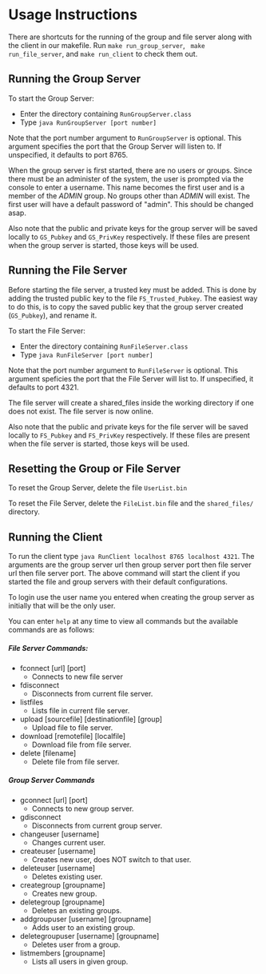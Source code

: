 # Usage Instructions
 There are shortcuts for the running of the group and file server along with the client in our makefile. Run `make run_group_server`, ` make run_file_server`, and `make run_client` to check them out.

## Running the Group Server

To start the Group Server:
 - Enter the directory containing `RunGroupServer.class`
 - Type `java RunGroupServer [port number]`

Note that the port number argument to `RunGroupServer` is optional.  This argument specifies the port that the Group Server will listen to.  If unspecified, it defaults to port 8765.

When the group server is first started, there are no users or groups. Since there must be an administer of the system, the user is prompted via the console to enter a username. This name becomes the first user and is a member of the *ADMIN* group.  No groups other than *ADMIN* will exist. The first user will have a default password of "admin". This should be changed asap.

Also note that the public and private keys for the group server will be saved locally to `GS_Pubkey` and `GS_PrivKey` respectively. If these files are present when the group server is started, those keys will be used.

## Running the File Server

Before starting the file server, a trusted key must be added. This is done by adding the trusted public key to the file `FS_Trusted_Pubkey`. The easiest way to do this, is to copy the saved public key that the group server created (`GS_Pubkey`), and rename it.

To start the File Server:
 - Enter the directory containing `RunFileServer.class`
 - Type `java RunFileServer [port number]`

Note that the port number argument to `RunFileServer` is optional.  This argument speficies the port that the File Server will list to. If unspecified, it defaults to port 4321.

The file server will create a shared_files inside the working directory if one does not exist. The file server is now online.

Also note that the public and private keys for the file server will be saved locally to `FS_Pubkey` and `FS_PrivKey` respectively. If these files are present when the file server is started, those keys will be used.

## Resetting the Group or File Server

To reset the Group Server, delete the file `UserList.bin`

To reset the File Server, delete the `FileList.bin` file and the `shared_files/` directory.

## Running the Client

To run the client type `java RunClient localhost 8765 localhost 4321`. The arguments are the group server url then group server port then file server url then file server port. The above command will start the client if you started the file and group servers with their default configurations.

To login use the user name you entered when creating the group server as initially that will be the only user.

You can enter `help` at any time to view all commands but the available commands are as follows:

##### File Server Commands:
- fconnect [url] [port]
    - Connects to new file server      
- fdisconnect 
    - Disconnects from current file server.            
- listfiles 
    - Lists file in current file server.        
- upload [sourcefile] [destinationfile] [group] 
    - Upload file to file server.  
- download [remotefile] [localfile] 
    - Download file from file server.  
- delete [filename] 
    - Delete file from file server.  
##### Group Server Commands 
- gconnect [url] [port] 
    - Connects to new group server.                             
- gdisconnect 
    - Disconnects from current group server.                        
- changeuser [username] 
    - Changes current user.                   
- createuser [username] 
    - Creates new user, does NOT switch to that user. 
- deleteuser [username] 
    - Deletes existing user. 
- creategroup [groupname] 
    - Creates new group. 
- deletegroup [groupname] 
    - Deletes an existing groups. 
- addgroupuser [username] [groupname] 
    - Adds user to an existing group. 
- deletegroupuser [username] [groupname] 
    - Deletes user from a group. 
- listmembers [groupname] 
    - Lists all users in given group.